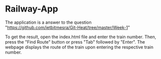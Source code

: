 # Railway-App

The application is a answer to the question "https://github.com/ietbitmesra/Git-Heat/tree/master/Week-1"

To get the result, open the index.html file and enter the train number. Then, press the "Find Route" button or press "Tab" followed by "Enter".
The webpage displays the route of the train upon entering the respective train number.
